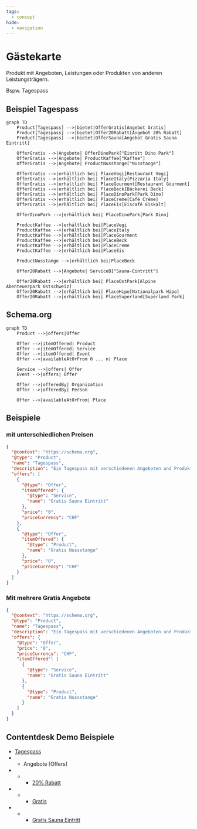 ```yaml
---
tags:
  - concept
hide:
  - navigation
---
```

# Gästekarte

Produkt mit Angeboten, Leistungen oder Produkten von anderen Leistungsträgern.

Bspw. Tagespass

## Beispiel Tagespass
``` mermaid
graph TD
    Product[Tagespass] -->|bietet|OfferGratis[Angebot Gratis]
    Product[Tagespass] -->|bietet|Offer20Rabatt[Angebot 20% Rabatt]
    Product[Tagespass] -->|bietet|OfferSauna[Angebot Gratis Sauna Eintritt]

    OfferGratis -->|Angebote| OfferDinoPark["Einritt Dino Park"]
    OfferGratis -->|Angebote| ProductKaffee["Kaffee"]
    OfferGratis -->|Angebote| ProductNusstange["Nusstange"]

    OfferGratis -->|erhältlich bei| PlaceVegi[Restaurant Vegi]
    OfferGratis -->|erhältlich bei| PlaceItaly[Pizzaria Italy]
    OfferGratis -->|erhältlich bei| PlaceGourment[Restaurant Gourment]
    OfferGratis -->|erhältlich bei| PlaceBeck[Bäckerei Beck]
    OfferGratis -->|erhältlich bei| PlaceDinoPark[Park Dino]
    OfferGratis -->|erhältlich bei| PlaceCreme[Café Créme]
    OfferGratis -->|erhältlich bei| PlaceEis[Eiscafé Eiskalt]

    OfferDinoPark -->|erhältlich bei| PlaceDinoPark[Park Dino]

    ProductKaffee -->|erhältlich bei|PlaceVegi
    ProductKaffee -->|erhältlich bei|PlaceItaly
    ProductKaffee -->|erhältlich bei|PlaceGourment
    ProductKaffee -->|erhältlich bei|PlaceBeck
    ProductKaffee -->|erhältlich bei|PlaceCreme
    ProductKaffee -->|erhältlich bei|PlaceEis

    ProductNusstange -->|erhältlich bei|PlaceBeck

    Offer20Rabatt -->|Angebote| ServiceB["Sauna-Eintritt"]

    Offer20Rabatt -->|erhältlich bei| PlaceOstPark[Alpine Abenteuerpark Ostschweiz]
    Offer20Rabatt -->|erhältlich bei| PlaceHipo[Nationalpark Hipo]
    Offer20Rabatt -->|erhältlich bei| PlaceSuperland[Superland Park]
```

## Schema.org
``` mermaid
graph TD
    Product -->|offers|Offer

    Offer -->|itemOffered| Product
    Offer -->|itemOffered| Service
    Offer -->|itemOffered| Event
    Offer -->|availableAtOrFrom 0 ... n| Place

    Service -->|offers| Offer
    Event -->|offers| Offer

    Offer -->|offeredBy| Organization
    Offer -->|offeredBy| Person

    Offer -->|availableAtOrFrom| Place
```


## Beispiele

### mit unterschiedlichen Preisen

``` json
{
  "@context": "https://schema.org",
  "@type": "Product",
  "name": "Tagespass",
  "description": "Ein Tagespass mit verschiedenen Angeboten und Produkten von Partnerorganisationen.",
  "offers": [
    {
      "@type": "Offer",
      "itemOffered": {
        "@type": "Service",
        "name": "Gratis Sauna Eintritt"
      },
      "price": "0",
      "priceCurrency": "CHF"
    },
    {
      "@type": "Offer",
      "itemOffered": {
        "@type": "Product",
        "name": "Gratis Nussstange"
      },
      "price": "0",
      "priceCurrency": "CHF"
    }
  ]
}
```
### Mit mehrere Gratis Angebote
``` json
{
  "@context": "https://schema.org",
  "@type": "Product",
  "name": "Tagespass",
  "description": "Ein Tagespass mit verschiedenen Angeboten und Produkten von Partnerorganisationen.",
  "offers": {
    "@type": "Offer",
    "price": "0",
    "priceCurrency": "CHF",
    "itemOffered": [
      {
        "@type": "Service",
        "name": "Gratis Sauna Eintritt"
      },
      {
        "@type": "Product",
        "name": "Gratis Nussstange"
      }
    ]
  }
}
```



## Contentdesk Demo Beispiele

* [Tagespass](https://demo.pim.tso.ch/#/enrich/product/74589a84-bfb9-4fcb-a086-a349ba10205d)
* * Angebote [Offers]
* * * [20% Rabatt](https://demo.pim.tso.ch/#/enrich/product/856b935f-05e2-4f26-addc-33894f97b4f9)
* * * [Gratis](https://demo.pim.tso.ch/#/enrich/product/8b42f340-85bb-4bd1-b9c5-d0e23887bd94)
* * * [Gratis Sauna Eintritt](https://demo.pim.tso.ch/#/enrich/product/345c8f62-f583-4331-9523-af9ed65e0e54)